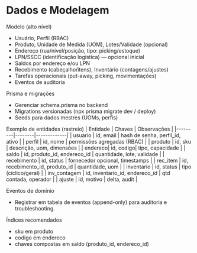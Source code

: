 # Dados e Modelagem

Modelo (alto nível)
- Usuário, Perfil (RBAC)
- Produto, Unidade de Medida (UOM), Lotes/Validade (opcional)
- Endereço (rua/nivel/posição, tipo: picking/estoque)
- LPN/SSCC (identificação logística) — opcional inicial
- Saldos por endereço e/ou LPN
- Recebimento (cabeçalho/itens), Inventário (contagens/ajustes)
- Tarefas operacionais (put-away, picking, movimentações)
- Eventos de auditoria

Prisma e migrações
- Gerenciar schema.prisma no backend
- Migrations versionadas (npx prisma migrate dev / deploy)
- Seeds para dados mestres (UOMs, perfis)

Exemplo de entidades (rastreio)
| Entidade | Chaves | Observações |
|---------|--------|-------------|
| usuario | id, email | hash de senha, perfil_id, ativo |
| perfil  | id, nome | permissões agregadas (RBAC) |
| produto | id, sku  | descrição, uom, dimensões |
| endereco| id, codigo| tipo, capacidade |
| saldo   | id, produto_id, endereco_id | quantidade, lote, validade |
| recebimento | id, status | fornecedor opcional, timestamps |
| rec_item | id, recebimento_id, produto_id | quantidade, uom |
| inventario | id, status | tipo (cíclico/geral) |
| inv_contagem | id, inventario_id, endereco_id | qtd contada, operador |
| ajuste  | id, motivo | delta, audit |

Eventos de domínio
- Registrar em tabela de eventos (append-only) para auditoria e troubleshooting.

Índices recomendados
- sku em produto
- codigo em endereco
- chaves compostas em saldo (produto_id, endereco_id)
